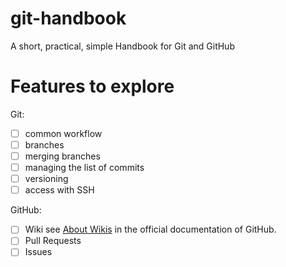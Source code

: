 # git-handbook
A short, practical, simple Handbook for Git and GitHub

# Features to explore

Git:

- [ ] common workflow
- [ ] branches
- [ ] merging branches
- [ ] managing the list of commits
- [ ] versioning
- [ ] access with SSH

GitHub:

- [ ] Wiki
  see [About Wikis](https://docs.github.com/en/communities/documenting-your-project-with-wikis/about-wikis) in the official documentation of GitHub.
- [ ] Pull Requests
- [ ] Issues
